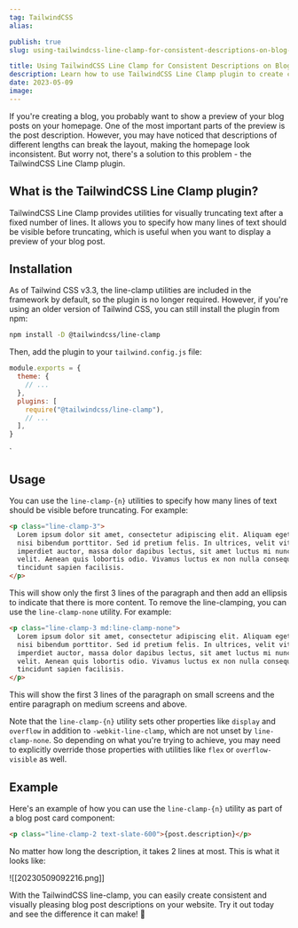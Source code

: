 ```yaml
---
tag: TailwindCSS
alias:

publish: true
slug: using-tailwindcss-line-clamp-for-consistent-descriptions-on-blog-post-cards

title: Using TailwindCSS Line Clamp for Consistent Descriptions on Blog Post Cards
description: Learn how to use TailwindCSS Line Clamp plugin to create consistent descriptions for blog post cards. Upgrade to Tailwind 3.3 for this useful utility.
date: 2023-05-09
image:
---
```


If you're creating a blog, you probably want to show a preview of your blog posts on your homepage. One of the most important parts of the preview is the post description. However, you may have noticed that descriptions of different lengths can break the layout, making the homepage look inconsistent. But worry not, there's a solution to this problem - the TailwindCSS Line Clamp plugin.

## What is the TailwindCSS Line Clamp plugin?

TailwindCSS Line Clamp provides utilities for visually truncating text after a fixed number of lines. It allows you to specify how many lines of text should be visible before truncating, which is useful when you want to display a preview of your blog post.

## Installation

As of Tailwind CSS v3.3, the line-clamp utilities are included in the framework by default, so the plugin is no longer required. However, if you're using an older version of Tailwind CSS, you can still install the plugin from npm:

```bash
npm install -D @tailwindcss/line-clamp
```

Then, add the plugin to your `tailwind.config.js` file:

```javascript
module.exports = {
  theme: {
    // ...
  },
  plugins: [
    require("@tailwindcss/line-clamp"),
    // ...
  ],
}
```

`

## Usage

You can use the `line-clamp-{n}` utilities to specify how many lines of text should be visible before truncating. For example:

```html
<p class="line-clamp-3">
  Lorem ipsum dolor sit amet, consectetur adipiscing elit. Aliquam eget nibh et
  nisi bibendum porttitor. Sed id pretium felis. In ultrices, velit vitae
  imperdiet auctor, massa dolor dapibus lectus, sit amet luctus mi nunc in
  velit. Aenean quis lobortis odio. Vivamus luctus ex non nulla consequat, a
  tincidunt sapien facilisis.
</p>
```

This will show only the first 3 lines of the paragraph and then add an ellipsis to indicate that there is more content. To remove the line-clamping, you can use the `line-clamp-none` utility. For example:

```html
<p class="line-clamp-3 md:line-clamp-none">
  Lorem ipsum dolor sit amet, consectetur adipiscing elit. Aliquam eget nibh et
  nisi bibendum porttitor. Sed id pretium felis. In ultrices, velit vitae
  imperdiet auctor, massa dolor dapibus lectus, sit amet luctus mi nunc in
  velit. Aenean quis lobortis odio. Vivamus luctus ex non nulla consequat, a
  tincidunt sapien facilisis.
</p>
```

This will show the first 3 lines of the paragraph on small screens and the entire paragraph on medium screens and above.

Note that the `line-clamp-{n}` utility sets other properties like `display` and `overflow` in addition to `-webkit-line-clamp`, which are not unset by `line-clamp-none`. So depending on what you're trying to achieve, you may need to explicitly override those properties with utilities like `flex` or `overflow-visible` as well.

## Example

Here's an example of how you can use the `line-clamp-{n}` utility as part of a blog post card component:

```html
<p class="line-clamp-2 text-slate-600">{post.description}</p>
```

No matter how long the description, it takes 2 lines at most. This is what it looks like:

![[20230509092216.png]]

With the TailwindCSS line-clamp, you can easily create consistent and visually pleasing blog post descriptions on your website. Try it out today and see the difference it can make! 🚀
